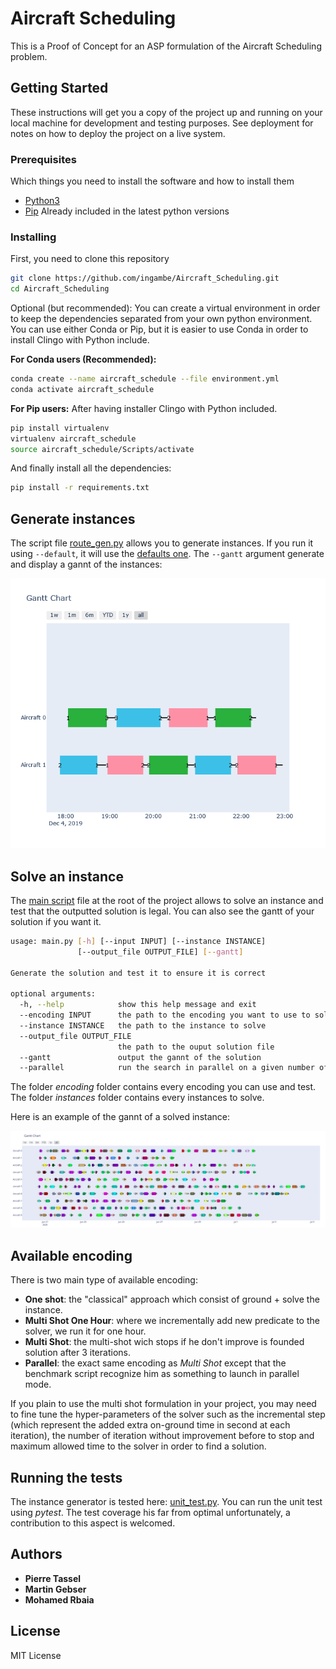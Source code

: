 # Aircraft Scheduling

This is a Proof of Concept for an ASP formulation of the Aircraft Scheduling problem.

## Getting Started

These instructions will get you a copy of the project up and running on
your local machine for development and testing purposes. See deployment
for notes on how to deploy the project on a live system.

### Prerequisites

Which things you need to install the software and how to install them


* [Python3](https://www.python.org/downloads/)
* [Pip](https://pip.pypa.io/en/stable/installing/)          Already included in the latest python versions

### Installing

First, you need to clone this repository

```bash
git clone https://github.com/ingambe/Aircraft_Scheduling.git
cd Aircraft_Scheduling
```

Optional (but recommended):
You can create a virtual environment in order to keep the dependencies separated from your own python environment.
You can use either Conda or Pip, but it is easier to use Conda in order to install Clingo with Python include.

**For Conda users (Recommended):**

```bash
conda create --name aircraft_schedule --file environment.yml
conda activate aircraft_schedule
```

**For Pip users:**
After having installer Clingo with Python included.

```bash
pip install virtualenv
virtualenv aircraft_schedule
source aircraft_schedule/Scripts/activate
```

And finally install all the dependencies:

```bash
pip install -r requirements.txt
```

## Generate instances

The script file [route_gen.py](https://github.com/ingambe/Aircraft_Scheduling/blob/master/instance_generator/route_gen.py) allows you to generate instances.
If you run it using `--default`, it will use the [defaults one](https://github.com/ingambe/Aircraft_Scheduling/blob/master/instance_generator/default_parameters.py).
The `--gantt` argument generate and display a gannt of the instances:
<p align="center"> 
<img src="gannt.png" alt="example of generated gannt">
</p>

## Solve an instance

The [main script](https://github.com/ingambe/Aircraft_Scheduling/blob/master/main.py) file at the root of the project allows to solve an instance and test that the outputted solution is legal.
You can also see the gantt of your solution if you want it.

```bash
usage: main.py [-h] [--input INPUT] [--instance INSTANCE]
               [--output_file OUTPUT_FILE] [--gantt]

Generate the solution and test it to ensure it is correct

optional arguments:
  -h, --help            show this help message and exit
  --encoding INPUT      the path to the encoding you want to use to solve the instance
  --instance INSTANCE   the path to the instance to solve 
  --output_file OUTPUT_FILE
                        the path to the ouput solution file
  --gantt               output the gannt of the solution
  --parallel            run the search in parallel on a given number of cores
```

The folder *encoding* folder contains every encoding you can use and test.
The folder *instances* folder contains every instances to solve.

Here is an example of the gannt of a solved instance:
<p align="center"> 
<img src="example_gannt_solved.png" alt="example of generated gannt of a big instance">
</p>

## Available encoding

There is two main type of available encoding:
- **One shot**: the "classical" approach which consist of ground + solve the instance.
- **Multi Shot One Hour**: where we incrementally add new predicate to the solver, we run it for one hour.
- **Multi Shot**: the multi-shot wich stops if he don't improve is founded solution after 3 iterations.
- **Parallel**: the exact same encoding as *Multi Shot* except that the benchmark script recognize him as something to launch in parallel mode.

If you plain to use the multi shot formulation in your project, you may need to fine tune the hyper-parameters of the solver such as the incremental step (which represent the added extra on-ground time in second at each iteration), the number of iteration without improvement before to stop and maximum allowed time to the solver in order to find a solution.

## Running the tests

The instance generator is tested here: [unit_test.py](https://github.com/ingambe/Aircraft_Scheduling/blob/master/instance_generator/test/unit_test.py).
You can run the unit test using *pytest*.
The test coverage his far from optimal unfortunately, a contribution to this aspect is welcomed.

## Authors

-  **Pierre Tassel**
-  **Martin Gebser**
-  **Mohamed Rbaia**

## License

MIT License
